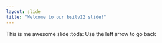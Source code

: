 ```yaml
---
layout: slide
title: "Welcome to our bsilv22 slide!"
---
```

This is me awesome slide :toda:
Use the left arrow to go back
